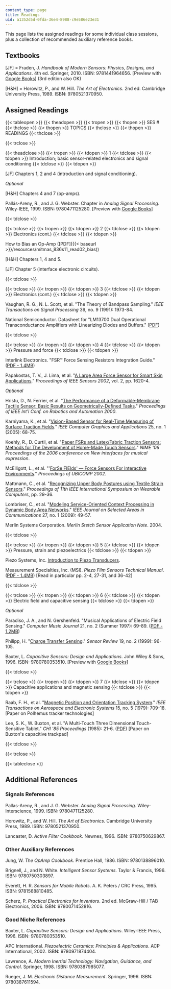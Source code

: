 ```yaml
---
content_type: page
title: Readings
uid: a1352d5d-0fda-36e4-8988-c9e586e23e31
---
```


This page lists the assigned readings for some individual class sessions, plus a collection of recommended auxiliary reference books.

Textbooks
---------

\[JF\] = Fraden, J. _Handbook of Modern Sensors: Physics, Designs, and Applications_. 4th ed. Springer, 2010. ISBN: 9781441964656. \[Preview with [Google Books](http://books.google.com/books?id=W0Emv9dAJ1kC&lpg=PP1&pg=PP1#v=onepage&q&f=false)\] (3rd edition also OK)

\[H&H\] = Horowitz, P., and W. Hill. _The Art of Electronics_. 2nd ed. Cambridge University Press, 1989. ISBN: 9780521370950.

Assigned Readings
-----------------

{{< tableopen >}}
{{< theadopen >}}
{{< tropen >}}
{{< thopen >}}
SES #
{{< thclose >}}
{{< thopen >}}
TOPICS
{{< thclose >}}
{{< thopen >}}
READINGS
{{< thclose >}}

{{< trclose >}}

{{< theadclose >}}
{{< tropen >}}
{{< tdopen >}}
1
{{< tdclose >}}
{{< tdopen >}}
Introduction; basic sensor-related electronics and signal conditioning
{{< tdclose >}}
{{< tdopen >}}


\[JF\] Chapters 1, 2 and 4 (introduction and signal conditioning).

_Optional_

\[H&H\] Chapters 4 and 7 (op-amps).

Pallás-Areny, R., and J. G. Webster. Chapter in _Analog Signal Processing_. Wiley-IEEE, 1999. ISBN: 9780471125280. \[Preview with [Google Books](http://books.google.com/books?id=JpVk-x-UGroC&lpg=PR3&pg=PA122#v=onepage&q&f=false)\]


{{< tdclose >}}

{{< trclose >}}
{{< tropen >}}
{{< tdopen >}}
2
{{< tdclose >}}
{{< tdopen >}}
Electronics (cont.)
{{< tdclose >}}
{{< tdopen >}}


How to Bias an Op-Amp ([PDF]({{< baseurl >}}/resources/mitmas_836s11_read02_bias))

\[H&H\] Chapters 1, 4 and 5.

\[JF\] Chapter 5 (interface electronic circuits).


{{< tdclose >}}

{{< trclose >}}
{{< tropen >}}
{{< tdopen >}}
3
{{< tdclose >}}
{{< tdopen >}}
Electronics (cont.)
{{< tdclose >}}
{{< tdopen >}}


Vaughan, R. G., N. L. Scott, et al. "The Theory of Bandpass Sampling." _IEEE Transactions on Signal Processing_ 39, no. 9 (1991): 1973-84.

National Semiconductor. Datasheet for "LM13700 Dual Operational Transconductance Amplifiers with Linearizing Diodes and Buffers." ([PDF](http://www.ti.com/lit/ds/symlink/lm13700.pdf))


{{< tdclose >}}

{{< trclose >}}
{{< tropen >}}
{{< tdopen >}}
4
{{< tdclose >}}
{{< tdopen >}}
Pressure and force
{{< tdclose >}}
{{< tdopen >}}


Interlink Electronics. "FSR™ Force Sensing Resistors Integration Guide." ([PDF - 1.4MB](http://www.digikey.com/Web%20Export/Supplier%20Content/InterlinkElectronics_1027/PDF/Interlink_Electronics_Integration_Guide.pdf?redirected=1))

Papakostas, T. V., J. Lima, et al. "[A Large Area Force Sensor for Smart Skin Applications](http://ieeexplore.ieee.org/xpl/freeabs_all.jsp?arnumber=1037366)." _Proceedings of IEEE Sensors 2002_, vol. 2, pp. 1620-4.

_Optional_

Hristu, D., N. Ferrier, et al. "[The Performance of a Deformable-Membrane Tactile Sensor: Basic Results on Geometrically-Defined Tasks](http://citeseerx.ist.psu.edu/viewdoc/summary?doi=10.1.1.31.4348)." _Proceedings of IEEE Int'l Conf. on Robotics and Automation 2000_.

Karniyama, K., et al. "[Vision-Based Sensor for Real-Time Measuring of Surface Traction Fields](http://ieeexplore.ieee.org/xpl/freeabs_all.jsp?arnumber=1381228)." _IEEE Computer Graphics and Applications_ 25, no. 1 (2005): 68-75.

Koehly, R., D. Curtil, et al. "[Paper FSRs and Latex/Fabric Traction Sensors: Methods for The Development of Home-Made Touch Sensors](http://citeseerx.ist.psu.edu/viewdoc/summary?doi=10.1.1.124.8095)." _NIME '06 Proceedings of the 2006 conference on New interfaces for musical expression_.

McElligott, L., et al. "'[ForSe FIElds' — Force Sensors For Interactive Environments](http://citeseerx.ist.psu.edu/viewdoc/summary?doi=10.1.1.5.3831)." _Proceedings of UBICOMP 2002_.

Mattmann, C., et al. "[Recognizing Upper Body Postures using Textile Strain Sensors](http://ieeexplore.ieee.org/xpl/freeabs_all.jsp?arnumber=4373773)." _Proceedings of 11th IEEE International Symposium on Wearable Computers_, pp. 29-36.

Lombriser, C., et al. "[Modeling Service-Oriented Context Processing in Dynamic Body Area Networks](http://ieeexplore.ieee.org/xpl/freeabs_all.jsp?arnumber=4740885)." _IEEE Journal on Selected Areas in Communications_ 27, no. 1 (2009): 49-57.

Merlin Systems Corporation. _Merlin Stetch Sensor Application Note_. 2004.


{{< tdclose >}}

{{< trclose >}}
{{< tropen >}}
{{< tdopen >}}
5
{{< tdclose >}}
{{< tdopen >}}
Pressure, strain and piezoelectrics
{{< tdclose >}}
{{< tdopen >}}


Piezo Systems, Inc. [Introduction to Piezo Transducers](http://www.piezo.com/tech2intropiezotrans.html).

Measurement Specialties, Inc. (MSI). _Piezo Film Sensors Technical Manual_. ([PDF - 1.4MB](http://www.imagesco.com/sensors/piezofilm.pdf)) \[Read in particular pp. 2-4, 27-31, and 36-42\]


{{< tdclose >}}

{{< trclose >}}
{{< tropen >}}
{{< tdopen >}}
6
{{< tdclose >}}
{{< tdopen >}}
Electric field and capacitive sensing
{{< tdclose >}}
{{< tdopen >}}


_Optional_

Paradiso, J. A., and N. Gershenfeld. "Musical Applications of Electric Field Sensing." _Computer Music Journal_ 21, no. 2 (Summer 1997): 69-89. ([PDF - 1.2MB](http://www.media.mit.edu/resenv/pubs/papers/96_04_cmj.pdf))

Philipp, H. "[Charge Transfer Sensing](https://fliphtml5.com/hzci/gjjy/basic)." _Sensor Review_ 19, no. 2 (1999): 96-105.

Baxter, L. _Capacitive Sensors: Design and Applications_. John Wiley & Sons, 1996. ISBN: 9780780353510. \[Preview with [Google Books](http://books.google.com/books?id=Tjd2laRnO4wC&lpg=PP1&pg=PP1#v=onepage&q&f=false)\]


{{< tdclose >}}

{{< trclose >}}
{{< tropen >}}
{{< tdopen >}}
7
{{< tdclose >}}
{{< tdopen >}}
Capacitive applications and magnetic sensing
{{< tdclose >}}
{{< tdopen >}}


Raab, F. H., et al. "[Magnetic Position and Orientation Tracking System](http://ieeexplore.ieee.org/xpl/freeabs_all.jsp?arnumber=4102227)." _IEEE Transactions on Aerospace and Electronic Systems_ 15, no. 5 (1979): 709-18. \[Paper on Polhemus tracker technologies\]

Lee, S. K., W. Buxton, et al. "A Multi-Touch Three Dimensional Touch-Sensitive Tablet." _CHI '85 Proceedings_ (1985): 21-6. ([PDF](http://www.billbuxton.com/leebuxtonsmith.pdf)) \[Paper on Buxton's capacitive trackpad\]


{{< tdclose >}}

{{< trclose >}}

{{< tableclose >}}

Additional References
---------------------

### Signals References

Pallas-Areny, R., and J. G. Webster. _Analog Signal Processing_. Wiley-Interscience, 1999. ISBN: 9780471125280.

Horowitz, P., and W. Hill. _The Art of Electronics_. Cambridge University Press, 1989. ISBN: 9780521370950.

Lancaster, D. _Active Filter Cookbook_. Newnes, 1996. ISBN: 9780750629867.

### Other Auxiliary References

Jung, W. _The OpAmp Cookbook_. Prentice Hall, 1986. ISBN: 9780138896010.

Brignell, J., and N. White. _Intelligent Sensor Systems_. Taylor & Francis, 1996. ISBN: 9780750303897.

Everett, H. R. _Sensors for Mobile Robots_. A. K. Peters / CRC Press, 1995. ISBN: 9781568810485.

Scherz, P. _Practical Electronics for Inventors_. 2nd ed. McGraw-Hill / TAB Electronics, 2006. ISBN: 9780071452816.

### Good Niche References

Baxter, L. _Capacitive Sensors: Design and Applications_. Wiley-IEEE Press, 1996. ISBN: 9780780353510.

APC International. _Piezoelectric Ceramics: Principles & Applications_. ACP International, 2002. ISBN: 9780971874404.

Lawrence, A. _Modern Inertial Technology: Navigation, Guidance, and Control_. Springer, 1998. ISBN: 9780387985077.

Rueger, J. M. _Electronic Distance Measurement_. Springer, 1996. ISBN: 9780387611594.